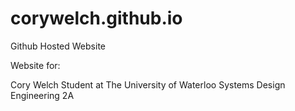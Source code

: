 # corywelch.github.io
Github Hosted Website

Website for:

Cory Welch
Student at The University of Waterloo
Systems Design Engineering 2A
